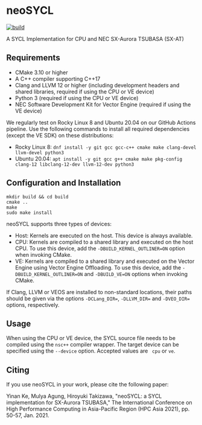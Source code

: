 # neoSYCL

[![build](https://github.com/Tohoku-University-Takizawa-Lab/neoSYCL/actions/workflows/ci.yml/badge.svg)](https://github.com/Tohoku-University-Takizawa-Lab/neoSYCL/actions/workflows/ci.yml)

A SYCL Implementation for CPU and NEC SX-Aurora TSUBASA (SX-AT)

## Requirements

- CMake 3.10 or higher
- A C++ compiler supporting C++17
- Clang and LLVM 12 or higher (including development headers and shared
  libraries, required if using the CPU or VE device)
- Python 3 (required if using the CPU or VE device)
- NEC Software Development Kit for Vector Engine (required if using the VE device)

We regularly test on Rocky Linux 8 and Ubuntu 20.04 on our GitHub Actions
pipeline. Use the following commands to install all required dependencies
(except the VE SDK) on these distributions:

- Rocky Linux 8: `dnf install -y git gcc gcc-c++ cmake make clang-devel llvm-devel python3`
- Ubuntu 20.04: `apt install -y git gcc g++ cmake make pkg-config clang-12 libclang-12-dev llvm-12-dev python3`

## Configuration and Installation

```
mkdir build && cd build
cmake ..
make
sudo make install
```

neoSYCL supports three types of devices:

- Host: Kernels are executed on the host. This device is always available.
- CPU: Kernels are compiled to a shared library and executed
  on the host CPU. To use this device, add the `-DBUILD_KERNEL_OUTLINER=ON`
  option when invoking CMake.
- VE: Kernels are compiled to a shared library and executed
  on the Vector Engine using Vector Engine Offloading. To use this device, add
  the `-DBUILD_KERNEL_OUTLINER=ON` and `-DBUILD_VE=ON` options when invoking
  CMake.

If Clang, LLVM or VEOS are installed to non-standard locations, their paths
should be given via the options `-DCLang_DIR=`, `-DLLVM_DIR=` and `-DVEO_DIR=`
options, respectively.

## Usage

When using the CPU or VE device, the SYCL source file needs to be compiled
using the `nsc++` compiler wrapper. The target device can be specified using
the `--device` option. Accepted values are ` cpu` or `ve`.

## Citing

If you use neoSYCL in your work, please cite the following paper:

Yinan Ke, Mulya Agung, Hiroyuki Takizawa, "neoSYCL: a SYCL implementation for
SX-Aurora TSUBASA," The International Conference on High Performance Computing
in Asia-Pacific Region (HPC Asia 2021), pp. 50-57, Jan. 2021.
